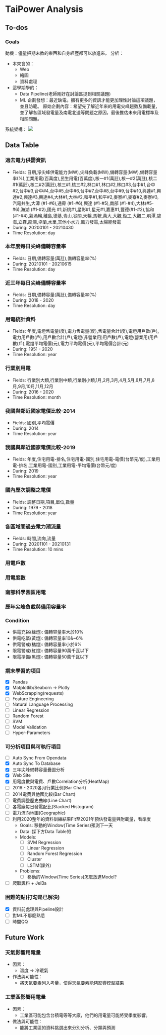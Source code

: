 # TaiPower Analysis

## To-dos
### Goals
動機：儘量把期末教的東西和自身經歷都可以放進來。
分析：
- 本來會的：
  - Web
  - 繪圖
  - 資料處理
- 這學期學的：
  - Data Pipeline(老師剛好在討論區提到相關議題)
  - ML
企劃發想：最近缺電。擁有更多的資訊才能更加理性討論這項議題，並且防範。
原始企劃內容：希望先了解近年來的用電尖峰趨勢及備載量，並了解各區域發電量及南電北送等問題之原因，最後推估未來用電標準及相關問題。

系統架構：
![](https://i.imgur.com/9Y74MDL.png)


## Data Table
### 過去電力供需資訊
- Fields: 日期,淨尖峰供電能力(MW),尖峰負載(MW),備轉容量(MW),備轉容量率(%),工業用電(百萬度),民生用電(百萬度),核一#1(萬瓩),核一#2(萬瓩),核二#1(萬瓩),核二#2(萬瓩),核三#1,核三#2,林口#1,林口#2,林口#3,台中#1,台中#2,台中#3,台中#4,台中#5,台中#6,台中#7,台中#8,台中#9,台中#10,興達#1,興達#2,興達#3,興達#4,大林#1,大林#2,和平#1,和平#2,麥寮#1,麥寮#2,麥寮#3,汽電共生,大潭 (#1-#6),通霄 (#1-#6),興達 (#1-#5),南部 (#1-#4),大林(#5-#6),海湖 (#1-#2),國光 #1,新桃#1,星彰#1,星元#1,嘉惠#1,豐德(#1-#2),協和 (#1-#4),氣渦輪,離島,德基,青山,谷關,天輪,馬鞍,萬大,大觀,鉅工,大觀二,明潭,碧海,立霧,龍澗,卓蘭,水里,其他小水力,風力發電,太陽能發電
- During: 20200101 - 20210430
- Time Resolution: day
### 本年度每日尖峰備轉容量率
- Fields: 日期,備轉容量(萬瓩),備轉容量率(%)
- During: 20210101 - 20210615
- Time Resolution: day
### 近三年每日尖峰備轉容量率
- Fields: 日期,備轉容量(萬瓩),備轉容量率(%)
- During: 2018 - 2020
- Time Resolution: day
### 用電統計資料
- Fields: 年度,電燈售電量(度),電力售電量(度),售電量合計(度),電燈用戶數(戶),電力用戶數(戶),用戶數合計(戶),電燈(非營業用)用戶數(戶),電燈(營業用)用戶數(戶),電燈平均電價(元),電力平均電價(元),平均電價合計(元)
- During: 1951 - 2020
- Time Resolution: year
### 行業別用電
- Fields: 行業別大類,行業別中類,行業別小類,1月,2月,3月,4月,5月,6月,7月,8月,9月,10月,11月,12月
- During: 2016 - 2020
- Time Resolution: month
### 我國與鄰近國家電價比較-2014
- Fields: 國別,平均電價
- During: 2014
- Time Resolution: year
### 我國與鄰近國家電價比較-2019
- Fields: 年度,住宅用電-排名,住宅用電-國別,住宅用電-電價(台幣元/度),工業用電-排名,工業用電-國別,工業用電-平均電價(台幣元/度)
- During: 2019
- Time Resolution: year
### 國內歷次調整之電價
- Fields: 調整日期,項目,單位,數量
- During: 1979 - 2018
- Time Resolution:  year
### 各區域間過去電力潮流量
- Fields: 時間,流向,流量
- During: 20201101 - 20210131 
- Time Resolution: 10 mins
### 用電戶數
### 用電度數
### 南部科學園區用電
### 歷年尖峰負載與備用容量率

### Condition
- 供電充裕(綠燈): 備轉容量率大於10%
- 供電吃緊(黃燈): 備轉容量率10&~6%
- 供電警戒(橘燈): 備轉容量率小於6%
- 限電警戒(紅燈): 備轉容量90萬千瓦以下
- 限電準備(黑燈): 備轉容量50萬千瓦以下

### 期末學習的項目
- [x] Pandas
- [x] Matplotlib/Seaborn -> Plotly
- [x] WebScrapping(requests)
- [ ] Feature Engineering
- [ ] Natural Language Processing
- [ ] Linear Regression
- [ ] Random Forest
- [ ] SVM
- [ ] Model Validation
- [ ] Hyper-Parameters
### 可分析項目與可執行項目
- [ ] Auto Sync From Opendata
- [x] Auto Sync To Database
- [x] 三年尖峰備轉容量疊圖分析
- [x] Web Site
- [x] 用電度數與電費、戶數Correlation分析(HeatMap)
- [ ] 2016 - 2020各月行業比例(Bar Chart)
- [ ] 2014電費與他國比較(Bar Chart)
- [ ] 電費調整歷史曲線(Line Chart)
- [ ] 各電廠每日發電配比(Stacked Histogram)
- [ ] 電力流向地圖(Geographic)
- [ ] 利用2020整年的資料訓練結果Fit至2021年預估發電量與附載量，看準度
  - Goals: 移動的Window(Time Series)預測下一天
  - Data: 採下方Data Table的
  - Models:
    - [ ] SVM Regression
    - [ ] Linear Regression
    - [ ] Random Forest Regression
    - [ ] Cluster
    - [ ] LSTM(課外)
  - Problems:
    - [ ] 移動的Window(Time Series)怎麼放進Model?
- [ ] 爬取輿料 + JeiBa
### 困難的點(打勾是已解決)
- [x] 資料前處理與Pipeline設計
- [ ] 對ML不那麼熟悉
- [ ] 時間QQ

## Future Work
### 天氣影響用電量
- 因素：
  - 溫度 -> 冷暖氣
- 作法與可能性：
  - 將天氣要素列入考量，使得天氣要素能夠影響模型結果
### 工業區影響用電量
- 因素：
  - 工業區可能包含台積電等等大廠，他們的用電量可能將受季度影響。
- 做法與可能性：
  - 能將工業區的資料挑選出來分別分析、分類與預測
